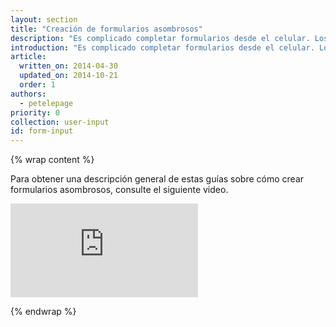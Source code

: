 ```yaml
---
layout: section
title: "Creación de formularios asombrosos"
description: "Es complicado completar formularios desde el celular. Los mejores formularios son aquellos que poseen menos entradas."
introduction: "Es complicado completar formularios desde el celular. Los mejores formularios son aquellos que poseen menos entradas. En los buenos formularios, se proporcionan tipos de entradas semánticas. Las claves deben cambiar para que coincidan con los tipos de entradas de los usuarios; los usuarios eligen una fecha en un calendario. Mantenga a su usuario informado. En las herramientas de validación, se le debe informar al usuario lo que debe hacer antes de enviar el formulario."
article:
  written_on: 2014-04-30
  updated_on: 2014-10-21
  order: 1
authors:
  - petelepage
priority: 0
collection: user-input
id: form-input
---
```


{% wrap content %}

Para obtener una descripción general de estas guías sobre cómo crear formularios asombrosos, consulte el siguiente video.

<div class="media media--video">
  <iframe src="https://www.youtube.com/embed/iYYHRwLqrKM?controls=2&modestbranding=1&showinfo=0&utm-source=crdev-wf" frameborder="0" allowfullscreen=""></iframe>
</div>

{% endwrap %}